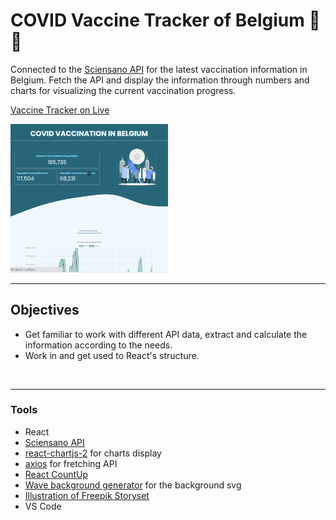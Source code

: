 # COVID Vaccine Tracker of Belgium :syringe: :syringe:

Connected to the [Sciensano API](https://epistat.wiv-isp.be/covid/) for the latest vaccination information in Belgium. Fetch the API and display the information through numbers and charts for visualizing the current vaccination progress. 

[Vaccine Tracker on Live](https://chevtong.github.io/covid-vaccine-tracker/)


<img src="tracker-demo.gif" width="50%"/>

<br>

---


## Objectives 
- Get familiar to work with different API data, extract and calculate the information according to the needs. 
- Work in and get used to React's structure.

<br>

---
### Tools
- React
- [Sciensano API](https://epistat.wiv-isp.be/covid/)
- [react-chartjs-2](https://github.com/reactchartjs/react-chartjs-2) for charts display
- [axios](https://www.npmjs.com/package/axios) for fretching API
- [React CountUp](https://www.npmjs.com/package/react-countup)
- [Wave background generator](https://getwaves.io/) for the background svg
- [Illustration of Freepik Storyset](https://storyset.com/people)
- VS Code
